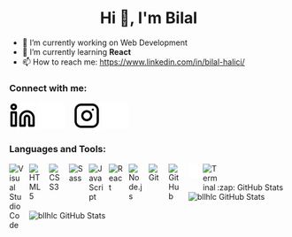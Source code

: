 <h1 align="center">Hi 👋, I'm Bilal</h1>

- 🔭 I’m currently working on Web Development
- 🌱 I’m currently learning **React**
- 📫 How to reach me: https://www.linkedin.com/in/bilal-halici/

### Connect with me:

[![website](./img/linkedin-light.svg)](https://linkedin.com/in/bilal-halici#gh-light-mode-only)
[![website](./img/linkedin-dark.svg)](https://linkedin.com/in/bilal-halici#gh-dark-mode-only)
&nbsp;&nbsp;
[![website](./img/instagram-light.svg)](https://instagram.com/bllhlc#gh-light-mode-only)
[![website](./img/instagram-dark.svg)](https://instagram.com/bllhlc#gh-dark-mode-only)

### Languages and Tools:

<img align="left" alt="Visual Studio Code" width="26px" src="https://cdn.jsdelivr.net/gh/devicons/devicon/icons/vscode/vscode-original.svg" style="padding-right:10px;" />
<img align="left" alt="HTML5" width="26px" src="https://cdn.jsdelivr.net/gh/devicons/devicon/icons/html5/html5-original.svg" style="padding-right:10px;" />
<img align="left" alt="CSS3" width="26px" src="https://cdn.jsdelivr.net/gh/devicons/devicon/icons/css3/css3-original.svg" style="padding-right:10px;" />
<img align="left" alt="Sass" width="26px" src="https://cdn.jsdelivr.net/gh/devicons/devicon/icons/sass/sass-original.svg" style="padding-right:10px;" />
<img align="left" alt="JavaScript" width="26px" src="https://cdn.jsdelivr.net/gh/devicons/devicon/icons/javascript/javascript-original.svg" style="padding-right:10px;" />
<img align="left" alt="React" width="26px" src="https://cdn.jsdelivr.net/gh/devicons/devicon/icons/react/react-original.svg" style="padding-right:10px;" />
<img align="left" alt="Node.js" width="26px" src="https://cdn.jsdelivr.net/gh/devicons/devicon/icons/nodejs/nodejs-original.svg" style="padding-right:10px;" />
<img align="left" alt="Git" width="26px" src="https://cdn.jsdelivr.net/gh/devicons/devicon/icons/git/git-original.svg" style="padding-right:10px;" />
<img align="left" alt="GitHub" width="26px" src="https://user-images.githubusercontent.com/3369400/139448065-39a229ba-4b06-434b-bc67-616e2ed80c8f.png" style="padding-right:10px;" />
<img align="left" alt="Terminal" width="26px" src="./img/terminal-dark.svg" />
<img align="left" alt="Terminal" width="26px" src="https://avatars.githubusercontent.com/u/70142" />

<br />
<br />

<summary>:zap: GitHub Stats</summary>

<img align="left" alt="bllhlc GitHub Stats" src="https://github-readme-stats.vercel.app/api?username=BllHlc&show_icons=true&theme=radical"/>

<br />
<br />

<img align="left" alt="bllhlc GitHub Stats" src="https://github-readme-stats.vercel.app/api/top-langs/?username=BllHlc&layout=compact&theme=radical"/>
